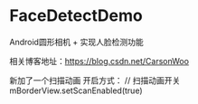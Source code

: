 # FaceDetectDemo

Android圆形相机 + 实现人脸检测功能

相关博客地址：https://blog.csdn.net/CarsonWoo

新加了一个扫描动画
开启方式：
    // 扫描动画开关
    mBorderView.setScanEnabled(true)
